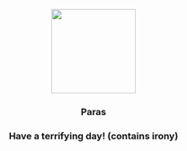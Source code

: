 <p align="center">
    <img src="https://raw.githubusercontent.com/PokeAPI/sprites/master/sprites/pokemon/46.png" width="150" height="150">
</p>
<h3 align="center"> <b>Paras</b></h3>
<h3 align="center">Have a terrifying day! (contains irony)</h3>
